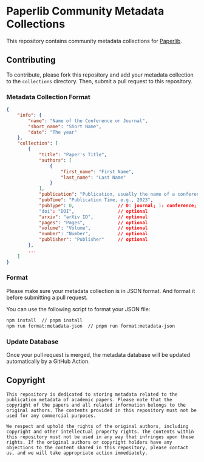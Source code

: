 # Paperlib Community Metadata Collections

This repository contains community metadata collections for [Paperlib](https://github.com/Future-Scholars/paperlib).

## Contributing

To contribute, please fork this repository and add your metadata collection to the `collections` directory. Then, submit a pull request to this repository.

### Metadata Collection Format

```json
{
    "info": {
        "name": "Name of the Conference or Journal",
        "short_name": "Short Name",
        "date": "The year"
    },
    "collection": [
        {
            "title": "Paper's Title",
            "authors": [
                {
                    "first_name": "First Name",
                    "last_name": "Last Name"
                }
            ],
            "publication": "Publication, usually the name of a conference or journal",
            "pubTime": "Publication Time, e.g., 2023",
            "pubType": 0,                // 0: journal; 1: conference; 2: others; 3: book
            "doi": "DOI",                // optional
            "arxiv": "arXiv ID",         // optional
            "pages": "Pages",            // optional
            "volume": "Volume",          // optional
            "number": "Number",          // optional
            "publisher": "Publisher"     // optional
        },
        ...
    ]
}
```

### Format

Please make sure your metadata collection is in JSON format. And format it before submitting a pull request.

You can use the following script to format your JSON file:

```bash
npm install  // pnpm install
npm run format:metadata-json  // pnpm run format:metadata-json
```

### Update Database

Once your pull request is merged, the metadata database will be updated automatically by a GitHub Action.


## Copyright

```
This repository is dedicated to storing metadata related to the publication metadata of academic papers. Please note that the copyright of the papers and all related information belongs to the original authors. The contents provided in this repository must not be used for any commercial purposes.

We respect and uphold the rights of the original authors, including copyright and other intellectual property rights. The contents within this repository must not be used in any way that infringes upon these rights. If the original authors or copyright holders have any objections to the content shared in this repository, please contact us, and we will take appropriate action immediately.
```